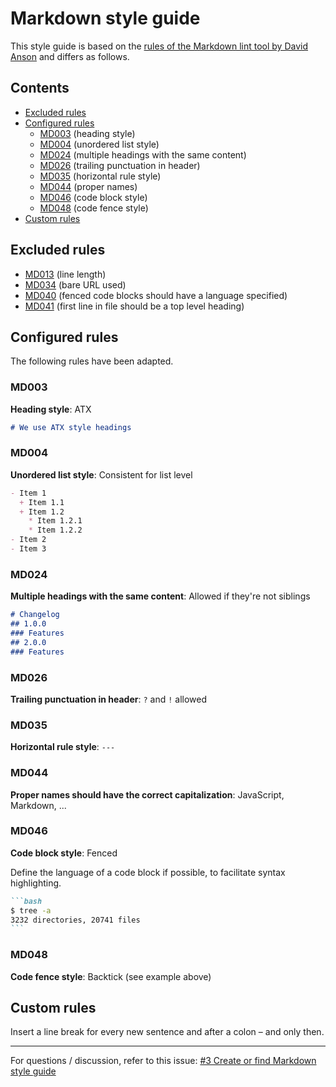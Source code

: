 # Markdown style guide

This style guide is based on the [rules of the Markdown lint tool by David Anson](https://github.com/DavidAnson/markdownlint/blob/master/doc/Rules.md) and differs as follows.

## Contents

- [Excluded rules](#excluded-rules)
- [Configured rules](#configured-rules)
  + [MD003](#md003) (heading style)
  + [MD004](#md004) (unordered list style)
  + [MD024](#md024) (multiple headings with the same content)
  + [MD026](#md026) (trailing punctuation in header)
  + [MD035](#md035) (horizontal rule style)
  + [MD044](#md044) (proper names)
  + [MD046](#md046) (code block style)
  + [MD048](#md048) (code fence style)
- [Custom rules](#custom-rules)

## Excluded rules

- [MD013](https://github.com/DavidAnson/markdownlint/blob/master/doc/Rules.md#md013---line-length) (line length)
- [MD034](https://github.com/DavidAnson/markdownlint/blob/master/doc/Rules.md#md034---bare-url-used) (bare URL used)
- [MD040](https://github.com/DavidAnson/markdownlint/blob/master/doc/Rules.md#md040---fenced-code-blocks-should-have-a-language-specified) (fenced code blocks should have a language specified)
- [MD041](https://github.com/DavidAnson/markdownlint/blob/master/doc/Rules.md#md041---first-line-in-file-should-be-a-top-level-heading) (first line in file should be a top level heading)

## Configured rules

The following rules have been adapted.

### MD003

**Heading style**:
ATX

```markdown
# We use ATX style headings
```

### MD004

**Unordered list style**:
Consistent for list level

```markdown
- Item 1
  + Item 1.1
  + Item 1.2
    * Item 1.2.1
    * Item 1.2.2
- Item 2
- Item 3
```

### MD024

**Multiple headings with the same content**:
Allowed if they're not siblings

```markdown
# Changelog
## 1.0.0
### Features
## 2.0.0
### Features
```

### MD026

**Trailing punctuation in header**:
`?` and `!` allowed

### MD035

**Horizontal rule style**:
`---`

### MD044

**Proper names should have the correct capitalization**:
JavaScript, Markdown, ...

### MD046

**Code block style**:
Fenced

Define the language of a code block if possible, to facilitate syntax highlighting.

````markdown
```bash
$ tree -a
3232 directories, 20741 files
```
````

### MD048

**Code fence style**:
Backtick (see example above)

## Custom rules

Insert a line break for every new sentence and after a colon – and only then.

---

For questions / discussion, refer to this issue:
[#3 Create or find Markdown style guide](https://github.com/peerhaven/peerhaven/issues/3)
